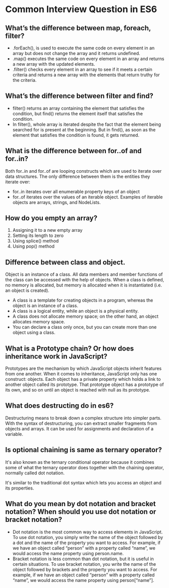 # Common Interview Question in ES6
## What’s the difference between map, foreach, filter?
* .forEach(), is used to execute the same code on every element in an array but does not change the array and it returns undefined.
* .map() executes the same code on every element in an array and returns a new array with the updated elements.
* .filter() checks every element in an array to see if it meets a certain criteria and returns a new array with the elements that return truthy for the criteria.

## What’s the difference between filter and find?
* filter() returns an array containing the element that satisfies the condition, but find() returns the element itself that satisfies the condition.
* In filter(), whole array is iterated despite the fact that the element being searched for is present at the beginning. But in find(), as soon as the element that satisfies the condition is found, it gets returned.

## What is the difference between for..of and for..in?
Both for..in and for..of are looping constructs which are used to iterate over data structures. The only difference between them is the entities they iterate over:

* for..in iterates over all enumerable property keys of an object
* for..of iterates over the values of an iterable object. Examples of iterable objects are arrays, strings, and NodeLists.

## How do you empty an array?
1) Assigning it to a new empty array
2) Setting its length to zero
3) Using splice() method
4) Using pop() method

## Difference between class and object.
Object is an instance of a class. All data members and member functions of the class can be accessed with the help of objects. When a class is defined, no memory is allocated, but memory is allocated when it is instantiated (i.e. an object is created).
* A class is a template for creating objects in a program, whereas the object is an instance of a class.
* A class is a logical entity, while an object is a physical entity.
* A class does not allocate memory space; on the other hand, an object allocates memory space.
* You can declare a class only once, but you can create more than one object using a class.

## What is a Prototype chain? Or how does inheritance work in JavaScript?
Prototypes are the mechanism by which JavaScript objects inherit features from one another. 
When it comes to inheritance, JavaScript only has one construct: objects. Each object has a private property which holds a link to another object called its prototype. That prototype object has a prototype of its own, and so on until an object is reached with null as its prototype.

## What does destructing do in es6?
Destructuring means to break down a complex structure into simpler parts. With the syntax of destructuring, you can extract smaller fragments from objects and arrays. It can be used for assignments and declaration of a variable.

## Is optional chaining is same as ternary operator?
It's also known as the ternary conditional operator because it combines some of what the ternary operator does together with the chaining operator, normally called dot notation.

It's similar to the traditional dot syntax which lets you access an object and its properties.

## What do you mean by dot notation and bracket notation? When should you use dot notation or bracket notation?
* Dot notation is the most common way to access elements in JavaScript. To use dot notation, you simply write the name of the object followed by a dot and the name of the property you want to access. For example, if we have an object called “person” with a property called “name”, we would access the name property using person.name.
* Bracket notation is less common than dot notation, but it is useful in certain situations. To use bracket notation, you write the name of the object followed by brackets and the property you want to access. For example, if we have an object called “person” with a property called “name”, we would access the name property using person[“name”].